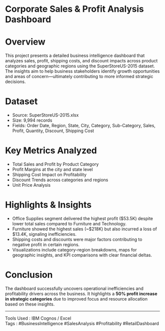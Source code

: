 # Corporate Sales & Profit Analysis Dashboard

# Overview
This project presents a detailed business intelligence dashboard that analyzes sales, profit, shipping costs, and discount impacts across product categories and geographic regions using the SuperStoreUS-2015 dataset. The insights aim to help business stakeholders identify growth opportunities and areas of concern—ultimately contributing to more informed strategic decisions.

# Dataset
- Source: SuperStoreUS-2015.xlsx
- Size: 9,994 records
- Fields: Order Date, Region, State, City, Category, Sub-Category, Sales, Profit, Quantity, Discount, Shipping Cost

# Key Metrics Analyzed
- Total Sales and Profit by Product Category
- Profit Margins at the city and state level
- Shipping Cost Impact on Profitability
- Discount Trends across categories and regions
- Unit Price Analysis

# Highlights & Insights
- Office Supplies segment delivered the highest profit ($53.5K) despite lower total sales compared to Furniture and Technology.
- Furniture showed the highest sales (~$218K) but also incurred a loss of $13.4K, signaling inefficiencies.
- Shipping costs and discounts were major factors contributing to negative profit in certain regions.
- Visualizations include category-region breakdowns, maps for geographic insights, and KPI comparisons with clear financial deltas.

# Conclusion
The dashboard successfully uncovers operational inefficiencies and profitability drivers across the business. It highlights a **50% profit increase in strategic categories** due to improved focus and resource allocation based on these insights.

---

Tools Used : IBM Cognos / Excel  
Tags : #BusinessIntelligence #SalesAnalysis #Profitability #RetailDashboard
